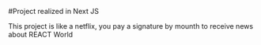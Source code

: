 #Project realized in Next JS 

This project is like a netflix, you pay a signature by mounth to receive news about REACT World
